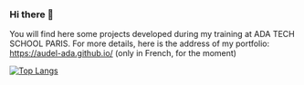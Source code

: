 ### Hi there 👋

You will find here some projects developed during my training at ADA TECH SCHOOL PARIS.
For more details, here is the address of my portfolio: https://audel-ada.github.io/ (only in French, for the moment) 

[![Top Langs](https://github-readme-stats.vercel.app/api/top-langs/?username=AuDel-Ada&layout=compact)](https://github.com/AuDel-Ada/github-readme-stats)

<!--
**AuDel-Ada/AuDel-Ada** is a ✨ _special_ ✨ repository because its `README.md` (this file) appears on your GitHub profile.

Here are some ideas to get you started:

- 🔭 I’m currently working on ...
- 🌱 I’m currently learning ...
- 👯 I’m looking to collaborate on ...
- 🤔 I’m looking for help with ...
- 💬 Ask me about ...
- 📫 How to reach me: ...
- 😄 Pronouns: ...
- ⚡ Fun fact: ...
-->
